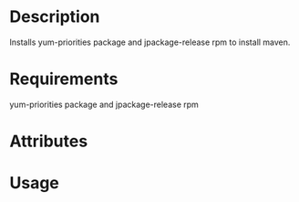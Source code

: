 Description
===========
Installs yum-priorities package and jpackage-release rpm to install maven.

Requirements
============
yum-priorities package and jpackage-release rpm

Attributes
==========

Usage
=====

